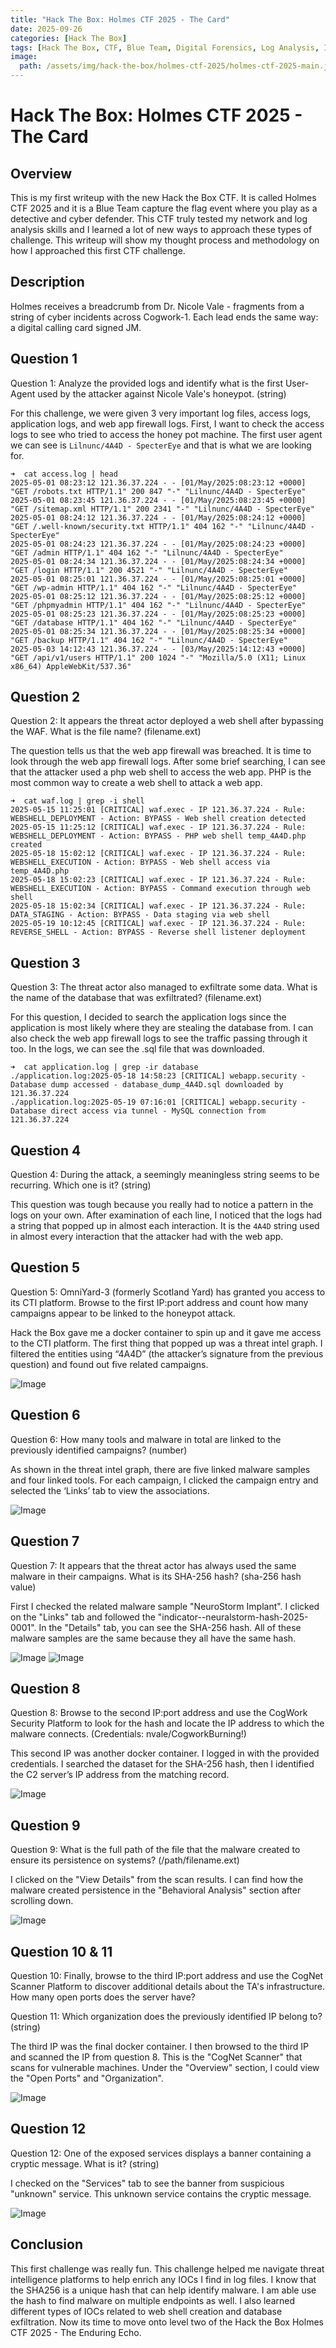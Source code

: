 ```yaml
---
title: "Hack The Box: Holmes CTF 2025 - The Card"
date: 2025-09-26
categories: [Hack The Box]
tags: [Hack The Box, CTF, Blue Team, Digital Forensics, Log Analysis, Investigation, Threat Intelligence, IOCs, Threat Hunting]
image:
  path: /assets/img/hack-the-box/holmes-ctf-2025/holmes-ctf-2025-main.jpg
---
```


# Hack The Box: Holmes CTF 2025 - The Card

## Overview

This is my first writeup with the new Hack the Box CTF. It is called Holmes CTF 2025 and it is a Blue Team capture the flag event where you play as a detective and cyber defender. This CTF truly tested my network and log analysis skills and I learned a lot of new ways to approach these types of challenge. This writeup will show my thought process and methodology on how I approached this first CTF challenge.

## Description

Holmes receives a breadcrumb from Dr. Nicole Vale - fragments from a string of cyber incidents across Cogwork-1. Each lead ends the same way: a digital calling card signed JM.

## Question 1

Question 1: Analyze the provided logs and identify what is the first User-Agent used by the attacker against Nicole Vale's honeypot. (string)

For this challenge, we were given 3 very important log files, access logs, application logs, and web app firewall logs. First, I want to check the access logs to see who tried to access the honey pot machine. The first user agent we can see is `Lilnunc/4A4D - SpecterEye` and that is what we are looking for.

```console
➜  cat access.log | head
2025-05-01 08:23:12 121.36.37.224 - - [01/May/2025:08:23:12 +0000] "GET /robots.txt HTTP/1.1" 200 847 "-" "Lilnunc/4A4D - SpecterEye"
2025-05-01 08:23:45 121.36.37.224 - - [01/May/2025:08:23:45 +0000] "GET /sitemap.xml HTTP/1.1" 200 2341 "-" "Lilnunc/4A4D - SpecterEye"
2025-05-01 08:24:12 121.36.37.224 - - [01/May/2025:08:24:12 +0000] "GET /.well-known/security.txt HTTP/1.1" 404 162 "-" "Lilnunc/4A4D - SpecterEye"
2025-05-01 08:24:23 121.36.37.224 - - [01/May/2025:08:24:23 +0000] "GET /admin HTTP/1.1" 404 162 "-" "Lilnunc/4A4D - SpecterEye"
2025-05-01 08:24:34 121.36.37.224 - - [01/May/2025:08:24:34 +0000] "GET /login HTTP/1.1" 200 4521 "-" "Lilnunc/4A4D - SpecterEye"
2025-05-01 08:25:01 121.36.37.224 - - [01/May/2025:08:25:01 +0000] "GET /wp-admin HTTP/1.1" 404 162 "-" "Lilnunc/4A4D - SpecterEye"
2025-05-01 08:25:12 121.36.37.224 - - [01/May/2025:08:25:12 +0000] "GET /phpmyadmin HTTP/1.1" 404 162 "-" "Lilnunc/4A4D - SpecterEye"
2025-05-01 08:25:23 121.36.37.224 - - [01/May/2025:08:25:23 +0000] "GET /database HTTP/1.1" 404 162 "-" "Lilnunc/4A4D - SpecterEye"
2025-05-01 08:25:34 121.36.37.224 - - [01/May/2025:08:25:34 +0000] "GET /backup HTTP/1.1" 404 162 "-" "Lilnunc/4A4D - SpecterEye"
2025-05-03 14:12:43 121.36.37.224 - - [03/May/2025:14:12:43 +0000] "GET /api/v1/users HTTP/1.1" 200 1024 "-" "Mozilla/5.0 (X11; Linux x86_64) AppleWebKit/537.36"
```

## Question 2

Question 2: It appears the threat actor deployed a web shell after bypassing the WAF. What is the file name? (filename.ext)

The question tells us that the web app firewall was breached. It is time to look through the web app firewall logs. After some brief searching, I can see that the attacker used a php web shell to access the web app. PHP is the most common way to create a web shell to attack a web app.

```console
➜  cat waf.log | grep -i shell
2025-05-15 11:25:01 [CRITICAL] waf.exec - IP 121.36.37.224 - Rule: WEBSHELL_DEPLOYMENT - Action: BYPASS - Web shell creation detected
2025-05-15 11:25:12 [CRITICAL] waf.exec - IP 121.36.37.224 - Rule: WEBSHELL_DEPLOYMENT - Action: BYPASS - PHP web shell temp_4A4D.php created
2025-05-18 15:02:12 [CRITICAL] waf.exec - IP 121.36.37.224 - Rule: WEBSHELL_EXECUTION - Action: BYPASS - Web shell access via temp_4A4D.php
2025-05-18 15:02:23 [CRITICAL] waf.exec - IP 121.36.37.224 - Rule: WEBSHELL_EXECUTION - Action: BYPASS - Command execution through web shell
2025-05-18 15:02:34 [CRITICAL] waf.exec - IP 121.36.37.224 - Rule: DATA_STAGING - Action: BYPASS - Data staging via web shell
2025-05-19 10:12:45 [CRITICAL] waf.exec - IP 121.36.37.224 - Rule: REVERSE_SHELL - Action: BYPASS - Reverse shell listener deployment
```

## Question 3

Question 3: The threat actor also managed to exfiltrate some data. What is the name of the database that was exfiltrated? (filename.ext)

For this question, I decided to search the application logs since the application is most likely where they are stealing the database from. I can also check the web app firewall logs to see the traffic passing through it too. In the logs, we can see the .sql file that was downloaded.

```console
➜  cat application.log | grep -ir database
./application.log:2025-05-18 14:58:23 [CRITICAL] webapp.security - Database dump accessed - database_dump_4A4D.sql downloaded by 121.36.37.224
./application.log:2025-05-19 07:16:01 [CRITICAL] webapp.security - Database direct access via tunnel - MySQL connection from 121.36.37.224
```

## Question 4

Question 4: During the attack, a seemingly meaningless string seems to be recurring. Which one is it? (string)

This question was tough because you really had to notice a pattern in the logs on your own. After examination of each line, I noticed that the logs had a string that popped up in almost each interaction. It is the `4A4D` string used in almost every interaction that the attacker had with the web app.

## Question 5

Question 5: OmniYard-3 (formerly Scotland Yard) has granted you access to its CTI platform. Browse to the first IP:port address and count how many campaigns appear to be linked to the honeypot attack.

Hack the Box gave me a docker container to spin up and it gave me access to the CTI platform. The first thing that popped up was a threat intel graph. I filtered the entities using “4A4D” (the attacker’s signature from the previous question) and found out five related campaigns.

![Image](/assets/img/hack-the-box/holmes-ctf-2025/the-card/the_card_question_5.png)

## Question 6

Question 6: How many tools and malware in total are linked to the previously identified campaigns? (number)

As shown in the threat intel graph, there are five linked malware samples and four linked tools. For each campaign, I clicked the campaign entry and selected the ‘Links’ tab to view the associations.

![Image](/assets/img/hack-the-box/holmes-ctf-2025/the-card/the_card_question_6.png)

## Question 7

Question 7: It appears that the threat actor has always used the same malware in their campaigns. What is its SHA-256 hash? (sha-256 hash value)

First I checked the related malware sample "NeuroStorm Implant". I clicked on the "Links" tab and followed the "indicator--neuralstorm-hash-2025-0001". In the "Details" tab, you can see the SHA-256 hash. All of these malware samples are the same because they all have the same hash.

![Image](/assets/img/hack-the-box/holmes-ctf-2025/the-card/the_card_question_7_a.png)
![Image](/assets/img/hack-the-box/holmes-ctf-2025/the-card/the_card_question_7_b.png)

## Question 8

Question 8: Browse to the second IP:port address and use the CogWork Security Platform to look for the hash and locate the IP address to which the malware connects. (Credentials: nvale/CogworkBurning!)

This second IP was another docker container. I logged in with the provided credentials. I searched the dataset for the SHA-256 hash, then I identified the C2 server’s IP address from the matching record.

![Image](/assets/img/hack-the-box/holmes-ctf-2025/the-card/the_card_question_8.png)

## Question 9

Question 9: What is the full path of the file that the malware created to ensure its persistence on systems? (/path/filename.ext)

I clicked on the "View Details" from the scan results. I can find how the malware created persistence in the "Behavioral Analysis" section after scrolling down.

![Image](/assets/img/hack-the-box/holmes-ctf-2025/the-card/the_card_question_9.png)

## Question 10 & 11

Question 10: Finally, browse to the third IP:port address and use the CogNet Scanner Platform to discover additional details about the TA's infrastructure. How many open ports does the server have?

Question 11: Which organization does the previously identified IP belong to? (string)

The third IP was the final docker container. I then browsed to the third IP and scanned the IP from question 8. This is the "CogNet Scanner" that scans for vulnerable machines. Under the "Overview" section, I could view the "Open Ports" and "Organization".

![Image](/assets/img/hack-the-box/holmes-ctf-2025/the-card/the_card_question_10_11.png)

## Question 12

Question 12: One of the exposed services displays a banner containing a cryptic message. What is it? (string)

I checked on the "Services" tab to see the banner from suspicious "unknown" service. This unknown service contains the cryptic message.

![Image](/assets/img/hack-the-box/holmes-ctf-2025/the-card/the_card_question_12.png)

## Conclusion

This first challenge was really fun. This challenge helped me navigate threat intelligence platforms to help enrich any IOCs I find in log files. I know that the SHA256 is a unique hash that can help identify malware. I am able use the hash to find malware on multiple endpoints as well. I also learned different types of IOCs related to web shell creation and database exfiltration. Now its time to move onto level two of the Hack the Box Holmes CTF 2025 - The Enduring Echo.

